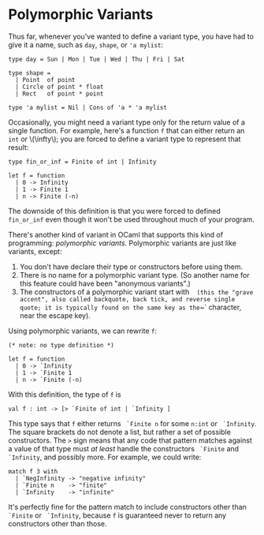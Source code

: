 # Polymorphic Variants

Thus far, whenever you've wanted to define a variant type, you have had to give
it a name, such as `day`, `shape`, or `'a mylist`:

```
type day = Sun | Mon | Tue | Wed | Thu | Fri | Sat

type shape =
  | Point  of point
  | Circle of point * float 
  | Rect   of point * point 

type 'a mylist = Nil | Cons of 'a * 'a mylist
```

Occasionally, you might need a variant type only for the return value of a single
function.  For example, here's a function `f` that can either return 
an `int` or \\(\infty\\); you are forced to define a variant type to represent
that result:
```
type fin_or_inf = Finite of int | Infinity

let f = function
  | 0 -> Infinity
  | 1 -> Finite 1
  | n -> Finite (-n)
```
The downside of this definition is that you were forced to defined
`fin_or_inf` even though it won't be used throughout much of your program.

There's another kind of variant in OCaml that supports this kind of programming:
*polymorphic variants*. Polymorphic variants are just like variants, except:

1. You don't have declare their type or constructors before using them.
2. There is no name for a polymorphic variant type. (So another name 
   for this feature could have been "anonymous variants".)
3. The constructors of a polymorphic variant
   start with ` ` ` (this the "grave accent", also called
   backquote, back tick, and reverse single quote; it is typically found on the
   same key as the `~` character, near the escape key).

Using polymorphic variants, we can rewrite `f`:
```
(* note: no type definition *)

let f = function
  | 0 -> `Infinity
  | 1 -> `Finite 1
  | n -> `Finite (-n)
```

With this definition, the type of `f` is
```
val f : int -> [> `Finite of int | `Infinity ]
```
This type says that `f` either returns `` `Finite n`` for some `n:int`
or `` `Infinity``. The square brackets do not denote a list, but rather
a set of possible constructors.  The `>` sign means that any code that
pattern matches against a value of that type must *at least* handle the
constructors `` `Finite`` and `` `Infinity``, and possibly more. For
example, we could write:
```
match f 3 with
  | `NegInfinity -> "negative infinity"
  | `Finite n    -> "finite"
  | `Infinity    -> "infinite"
```
It's perfectly fine for the pattern match to include constructors other
than `` `Finite`` or `` `Infinity``, because `f` is guaranteed never to
return any constructors other than those.

